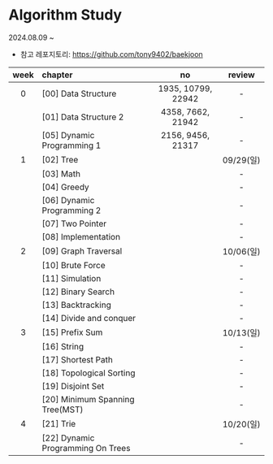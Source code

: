 # Algorithm Study

2024.08.09 ~

* 참고 레포지토리: https://github.com/tony9402/baekjoon

| week | chapter                                |          no          |  review  |
|:----:|:---------------------------------------|:--------------------:|:--------:|
|  0   | [00] Data Structure                    |  1935, 10799, 22942  |    -     |
|      | [01] Data Structure 2                  |  4358, 7662, 21942   |    -     |
|      | [05] Dynamic Programming 1             |  2156, 9456, 21317   |    -     |
|  1   | [02] Tree                              |    | 09/29(일) |
|      | [03] Math                              |     |    -     |
|      | [04] Greedy                            |   |    -     |
|      | [06] Dynamic Programming 2             |    |    -     |
|      | [07] Two Pointer	                      |     |    -     |
|      | [08] Implementation                    |    |    -     |
|  2   | [09] Graph Traversal                   |    | 10/06(일) |
|      | [10] Brute Force                       |     |    -     |
|      | [11] Simulation                        |     |    -     |
|      | [12] Binary Search                     |   |    -     |
|      | [13] Backtracking                      |    |    -     |
|      | [14] Divide and conquer                |    |    -     |
|  3   | [15] Prefix Sum                        |    | 10/13(일) |
|      | [16] String                            |   |    -     |
|      | [17] Shortest Path                     |     |    -     |
|      | [18] Topological Sorting               |   |    -     |
|      | [19] Disjoint Set                      |     |    -     |
|      | [20] Minimum Spanning Tree(MST)        |     |    -     |
|  4   | [21] Trie                              |    | 10/20(일) |
|      | [22] 	Dynamic Programming On Trees     |     |    -     |




